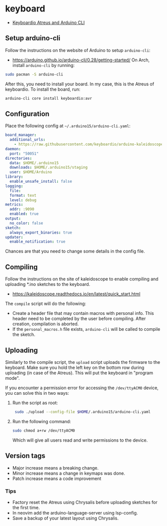 # keyboard

- [Keyboardio Atreus and Arduino CLI](https://shop.keyboard.io/products/keyboardio-atreus)

## Setup arduino-cli

Follow the instructions on the website of Arduino to setup `arduino-cli`:

- <https://arduino.github.io/arduino-cli/0.28/getting-started/>
  On Arch, install `arduino-cli` by running:

```bash
sudo pacman -S arduino-cli
```

After this, you need to install your board. In my case, this is the Atreus of
keyboardio. To install the board, run:

```bash
arduino-cli core install keyboardio:avr
```

## Configuration

Place the following config at `~/.arduino15/arduino-cli.yaml`:

```yaml
board_manager:
  additional_urls:
    - https://raw.githubusercontent.com/keyboardio/arduino-kaleidoscope-master/main/package_kaleidoscope_master_index.json
daemon:
  port: "50051"
directories:
  data: $HOME/.arduino15
  downloads: $HOME/.arduino15/staging
  user: $HOME/Arduino
library:
  enable_unsafe_install: false
logging:
  file:
  format: text
  level: debug
metrics:
  addr: :9090
  enabled: true
output:
  no_color: false
sketch:
  always_export_binaries: true
updater:
  enable_notification: true
```

Chances are that you need to change some details in the config file.

## Compiling

Follow the instructions on the site of kaleidoscope to enable compiling and
uploading \*.ino sketches to the keyboard.

- <https://kaleidoscope.readthedocs.io/en/latest/quick_start.html>

The `compile` script will do the following:

- Create a header file that may contain macros with personal info. This header
  need to be completed by the user before compiling. After creation, compilation
  is aborted.
- If the `personal_macros.h` file exists, `arduino-cli` will be called to
  compile the sketch.

## Uploading

Similarly to the compile script, the `upload` script uploads the firmware to
the keyboard. Make sure you hold the left key on the bottom row during
uploading (in case of the Atreus). This will put the keyboard in "program
mode".

If you encounter a permission error for accessing the `/dev/ttyACM0` device,
you can solve this in two ways:

1. Run the script as root:

   ```bash
    sudo ./upload --config-file $HOME/.arduino15/arduino-cli.yaml
   ```

2. Run the following command:

   ```bash
   sudo chmod a+rw /dev/ttyACM0
   ```

   Which will give all users read and write permissions to the device.

## Version tags

- Major increase means a breaking change.
- Minor increase means a change in keymaps was done.
- Patch increase means a code improvement

### Tips

- Factory reset the Atreus using Chrysalis before uploading sketches for the
  first time.
- In neovim add the arduino-language-server using lsp-config.
- Save a backup of your latest layout using Chrysalis.
